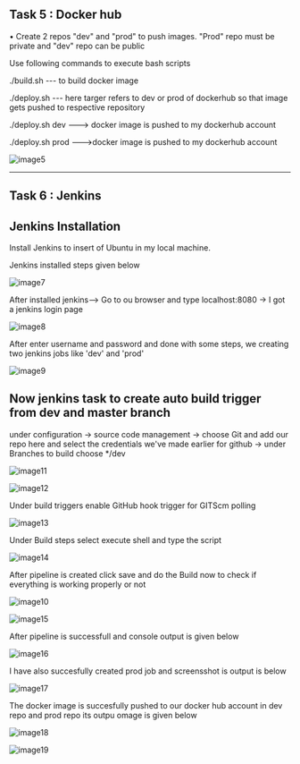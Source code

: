 Task 5 : Docker hub
--------------------

• Create 2 repos "dev" and "prod" to push images.
"Prod" repo must be private and "dev" repo can be public

Use following commands to execute bash scripts

./build.sh --- to build docker image

./deploy.sh <target> --- here targer refers to dev or prod of dockerhub so that image gets pushed to respective repository

./deploy.sh dev ---> docker image is pushed to my dockerhub account

./deploy.sh prod --->docker image is pushed to my dockerhub account

![image5](https://github.com/vasanthakumar45/capstone-project-App-deployment/assets/154395432/76d5188b-430c-4b1e-99fd-80e37aacc196)

----------------------------------------------------------------------------------------------------------------------------------------

Task 6 : Jenkins
-----------------

Jenkins Installation
-----------------------

Install Jenkins to insert of Ubuntu in my local machine.

Jenkins installed steps given below

![image7](https://github.com/vasanthakumar45/capstone-project-App-deployment/assets/154395432/2f6d30ef-9225-4cca-a432-e573388bb81e)

After installed jenkins--> Go to ou browser and type localhost:8080 -> I got a jenkins login page 

![image8](https://github.com/vasanthakumar45/capstone-project-App-deployment/assets/154395432/478dbe11-7ece-4756-bbdd-5d0ebfcb606f)

After enter username and password and done with some steps, we creating two jenkins jobs like 'dev' and 'prod'

![image9](https://github.com/vasanthakumar45/capstone-project-App-deployment/assets/154395432/2b152e9b-7914-44e9-8d7e-c021970bd794)

Now jenkins task to create auto build trigger from dev and master branch
---------------------------------------------------------------------------

under configuration -> source code management -> choose Git and add our repo here and select the credentials we've made earlier for github -> under Branches to build choose */dev

![image11](https://github.com/vasanthakumar45/capstone-project-App-deployment/assets/154395432/727b2835-8e75-46cb-a8f2-28e6e5e27348)

![image12](https://github.com/vasanthakumar45/capstone-project-App-deployment/assets/154395432/02b34d14-ecf3-4844-86e9-c380f7245df8)

Under build triggers enable GitHub hook trigger for GITScm polling

![image13](https://github.com/vasanthakumar45/capstone-project-App-deployment/assets/154395432/f40ef93d-5974-4b6f-8a42-8ba7274f51ae)

Under Build steps select execute shell and type the script

![image14](https://github.com/vasanthakumar45/capstone-project-App-deployment/assets/154395432/b7b35d3c-8dea-41a0-a70d-b55813765008)

After pipeline is created click save and do the Build now to check if everything is working properly or not

![image10](https://github.com/vasanthakumar45/capstone-project-App-deployment/assets/154395432/47afb4cb-94dd-4a6b-911a-48d5fa8c1ccd)

![image15](https://github.com/vasanthakumar45/capstone-project-App-deployment/assets/154395432/f31d8e70-169d-47d9-91c2-85e50db64ace)

After pipeline is successfull and console output is given below

![image16](https://github.com/vasanthakumar45/capstone-project-App-deployment/assets/154395432/d5d9d1bf-d7a2-4911-bedb-0528f16a105f)


I have also succesfully created prod job and screensshot is output is below

![image17](https://github.com/vasanthakumar45/capstone-project-App-deployment/assets/154395432/7ed427ec-0d24-4e6f-9626-1d4ad96276f7)

The docker image is succesfully pushed to our docker hub account in dev repo and prod repo its outpu omage is given below

![image18](https://github.com/vasanthakumar45/capstone-project-App-deployment/assets/154395432/6352e7d2-0b27-4af3-ad50-6f9d7ae9c1af)

![image19](https://github.com/vasanthakumar45/capstone-project-App-deployment/assets/154395432/9ac433a7-f4a8-4219-b015-630b64182f98)


